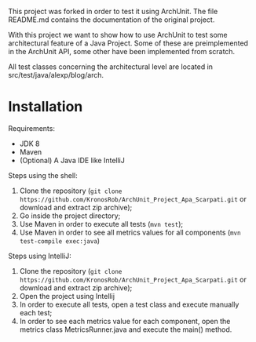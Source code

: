 This project was forked in order to test it using ArchUnit. The file README.md contains the documentation of the original project.

With this project we want to show how to use ArchUnit to test some architectural feature of a Java Project. Some of these are preimplemented in the ArchUnit API, some other have been implemented from scratch.

All test classes concerning the architectural level are located in src/test/java/alexp/blog/arch.


# Installation

Requirements:
- JDK 8
- Maven
- (Optional) A Java IDE like IntelliJ

Steps using the shell:
1. Clone the repository (`git clone https://github.com/KronosRob/ArchUnit_Project_Apa_Scarpati.git` or download and extract zip archive);
2. Go inside the project directory;
3. Use Maven in order to execute all tests (`mvn test`);
4. Use Maven in order to see all metrics values for all components (`mvn test-compile exec:java`)


Steps using IntelliJ:
1. Clone the repository (`git clone https://github.com/KronosRob/ArchUnit_Project_Apa_Scarpati.git` or download and extract zip archive);
2. Open the project using Intellij
3. In order to execute all tests, open a test class and execute manually each test;
4. In order to see each metrics value for each component, open the metrics class MetricsRunner.java and execute the main() method. 